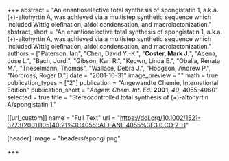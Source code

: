 +++
abstract = "An enantioselective total synthesis of spongistatin 1, a.k.a. (+)-altohyrtin A, was achieved via a multistep synthetic sequence which included Wittig olefination, aldol condensation, and macrolactonization."
abstract_short = "An enantioselective total synthesis of spongistatin 1, a.k.a. (+)-altohyrtin A, was achieved via a multistep synthetic sequence which included Wittig olefination, aldol condensation, and macrolactonization."
authors = ["Paterson, Ian", "Chen, David Y.-K.", "**Coster, Mark J.**", "Acena, Jose L.", "Bach, Jordi", "Gibson, Karl R.", "Keown, Linda E.", "Oballa, Renata M.", "Trieselmann, Thomas", "Wallace, Debra J.", "Hodgson, Andrew P.", "Norcross, Roger D."]
date = "2001-10-31"
image_preview = ""
math = true
publication_types = ["2"]
publication = "Angewandte Chemie, International Edition"
publication_short = "_Angew. Chem. Int. Ed._ **2001**, _40_, 4055-4060"
selected = true
title = "Stereocontrolled total synthesis of (+)-altohyrtin A/spongistatin 1."

[[url_custom]]
  name = "Full Text"
  url = "https://doi.org/10.1002/1521-3773(20011105)40:21%3C4055::AID-ANIE4055%3E3.0.CO;2-H"

[header]
image = "headers/spongi.png"

+++

